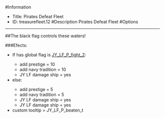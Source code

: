 #Information
 - Title: Pirates Defeat Fleet
 - ID: treasurefleet.12
#Description
Pirates Defeat Fleet
#Options

___
##The black flag controls these waters!

###Efects:<ul><li>If has global flag is [JY_LF_P_fight_2](../flags/jy_lf_p_fight_2.md):</li><ul><li>add prestige = 10</li><li>add navy tradition = 10</li><li>JY LF damage ship = yes</li></ul><li>else:</li><ul><li>add prestige = 5</li><li>add navy tradition = 5</li><li>JY LF damage ship = yes</li><li>JY LF damage ship = yes</li></ul><li>custom tooltip = JY_LF_P_beaten_t</li></ul>
